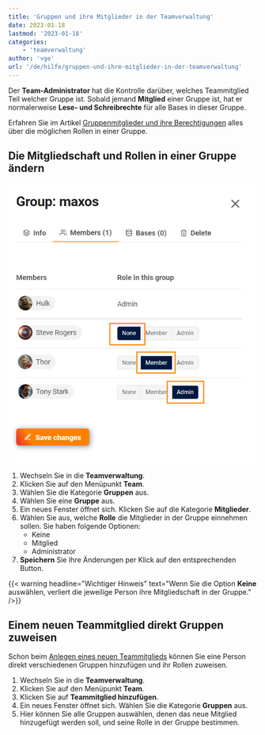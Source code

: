 ```yaml
---
title: 'Gruppen und ihre Mitglieder in der Teamverwaltung'
date: 2023-01-18
lastmod: '2023-01-18'
categories:
    - 'teamverwaltung'
author: 'vge'
url: '/de/hilfe/gruppen-und-ihre-mitglieder-in-der-teamverwaltung'
---
```


Der **Team-Administrator** hat die Kontrolle darüber, welches Teammitglied Teil welcher Gruppe ist. Sobald jemand **Mitglied** einer Gruppe ist, hat er normalerweise **Lese- und Schreibrechte** für alle Bases in dieser Gruppe.

Erfahren Sie im Artikel [Gruppenmitglieder und ihre Berechtigungen](https://seatable.io/docs/gruppenmitglieder-und-berechtigungen/gruppenmitglieder-und-ihre-berechtigungen/) alles über die möglichen Rollen in einer Gruppe.

## Die Mitgliedschaft und Rollen in einer Gruppe ändern

![Gruppenmitglieder in der Teamverwaltung verwalten](images/Gruppe-verwalten.png)

1. Wechseln Sie in die **Teamverwaltung**.
2. Klicken Sie auf den Menüpunkt **Team**.
3. Wählen Sie die Kategorie **Gruppen** aus.
4. Wählen Sie eine **Gruppe** aus.
5. Ein neues Fenster öffnet sich. Klicken Sie auf die Kategorie **Mitglieder**.
6. Wählen Sie aus, welche **Rolle** die Mitglieder in der Gruppe einnehmen sollen. Sie haben folgende Optionen:
    - Keine
    - Mitglied
    - Administrator
7. **Speichern** Sie Ihre Änderungen per Klick auf den entsprechenden Button.

{{< warning  headline="Wichtiger Hinweis"  text="Wenn Sie die Option **Keine** auswählen, verliert die jeweilige Person ihre Mitgliedschaft in der Gruppe." />}}

## Einem neuen Teammitglied direkt Gruppen zuweisen

Schon beim [Anlegen eines neuen Teammitglieds](https://seatable.io/docs/teamverwaltung/ein-neues-teammitglied-hinzufuegen/) können Sie eine Person direkt verschiedenen Gruppen hinzufügen und ihr Rollen zuweisen.

1. Wechseln Sie in die **Teamverwaltung**.
2. Klicken Sie auf den Menüpunkt **Team**.
3. Klicken Sie auf **Teammitglied hinzufügen**.
4. Ein neues Fenster öffnet sich. Wählen Sie die Kategorie **Gruppen** aus.
5. Hier können Sie alle Gruppen auswählen, denen das neue Mitglied hinzugefügt werden soll, und seine Rolle in der Gruppe bestimmen.
